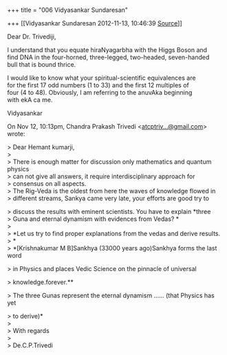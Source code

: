 +++
title = "006 Vidyasankar Sundaresan"

+++
[[Vidyasankar Sundaresan	2012-11-13, 10:46:39 [Source](https://groups.google.com/g/bvparishat/c/OnihvOrH4gc)]]



Dear Dr. Trivediji,  
  
I understand that you equate hiraNyagarbha with the Higgs Boson and  
find DNA in the four-horned, three-legged, two-headed, seven-handed  
bull that is bound thrice.  
  
I would like to know what your spiritual-scientific equivalences are  
for the first 17 odd numbers (1 to 33) and the first 12 multiples of  
four (4 to 48). Obviously, I am referring to the anuvAka beginning  
with ekA ca me.  
  
Vidyasankar  
  
On Nov 12, 10:13pm, Chandra Prakash Trivedi \<[atcptriv...@gmail.com]()\>  
wrote:  

\> Dear Hemant kumarji,  
\>  
\> There is enough matter for discussion only mathematics and quantum physics  
\> can not give all answers, it require interdisciplinary approach for  
\> consensus on all aspects.  
\> The Rig-Veda is the oldest from here the waves of knowledge flowed in  
\> different streams, Sankya came very late, your efforts are good try to  

\> discuss the results with eminent scientists. You have to explain \*three  
\> Guna and eternal dynamism with evidences from Vedas? \*  
\>  
\> \*Let us try to find proper explanations from the vedas and derive results.  
\> \*  
\> \*\[Krishnakumar M B\]Sankhya (33000 years ago)Sankhya forms the last word  

\> in Physics and places Vedic Science on the pinnacle of universal  

\> knowledge.forever.\*\*  

\> The three Gunas represent the eternal dynamism ...... (that Physics has yet  

\> to derive)\*  
\>  
\> With regards  
\>  
\> De.C.P.Trivedi  

